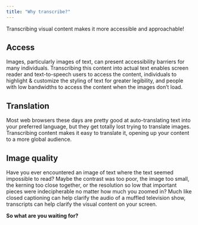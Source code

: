 ```yaml
---
title: "Why transcribe?"
---
```


Transcribing visual content makes it more accessible and approachable!

## Access

Images, particularly images of text, can present accessibility barriers for many individuals. Transcribing this content into actual text enables screen reader and text-to-speech users to access the content, individuals to highlight & customize the styling of text for greater legibility, and people with low bandwidths to access the content when the images don’t load.

## Translation

Most web browsers these days are pretty good at auto-translating text into your preferred language, but they get totally lost trying to translate images. Transcribing content makes it easy to translate it, opening up your content to a more global audience.

## Image quality

Have you ever encountered an image of text where the text seemed impossible to read? Maybe the contrast was too poor, the image too small, the kerning too close together, or the resolution so low that important pieces were indecipherable no matter how much you zoomed in? Much like closed captioning can help clarify the audio of a muffled television show, transcripts can help clarify the visual content on your screen.


**So what are you waiting for?**
